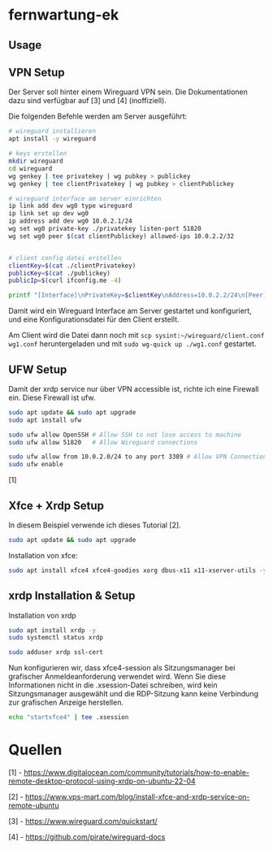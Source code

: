 # fernwartung-ek

## Usage


## VPN Setup

Der Server soll hinter einem Wireguard VPN sein. Die Dokumentationen dazu sind verfügbar auf [3] und [4] \(inoffiziell).

Die folgenden Befehle werden am Server ausgeführt:

```bash
# wireguard installieren
apt install -y wireguard

# keys erstellen
mkdir wireguard
cd wireguard
wg genkey | tee privatekey | wg pubkey > publickey
wg genkey | tee clientPrivatekey | wg pubkey > clientPublickey

# wireguard interface am server einrichten
ip link add dev wg0 type wireguard
ip link set up dev wg0
ip address add dev wg0 10.0.2.1/24
wg set wg0 private-key ./privatekey listen-port 51820
wg set wg0 peer $(cat clientPublickey) allowed-ips 10.0.2.2/32


# client config datei erstellen
clientKey=$(cat ./clientPrivatekey)
publicKey=$(cat ./publickey)
publicIp=$(curl ifconfig.me -4)

printf "[Interface]\nPrivateKey=$clientKey\nAddress=10.0.2.2/24\n[Peer]\nPublicKey=$publicKey\nAllowedIPs=10.0.2.1/32\nEndpoint=$publicIp:51820" > client.conf
```

Damit wird ein Wireguard Interface am Server gestartet und konfiguriert, und eine Konfigurationsdatei für den Client erstellt.

Am Client wird die Datei dann noch mit `scp sysint:~/wireguard/client.conf wg1.conf` heruntergeladen und mit `sudo wg-quick up ./wg1.conf`
gestartet.

## UFW Setup
 
Damit der xrdp service nur über VPN accessible ist, richte ich eine Firewall ein. Diese Firewall ist ufw.

```bash
sudo apt update && sudo apt upgrade
sudo apt install ufw
```

```bash
sudo ufw allow OpenSSH # Allow SSH to not lose access to machine
sudo ufw allow 51820   # Allow Wireguard connections

sudo ufw allow from 10.0.2.0/24 to any port 3389 # Allow VPN Connection
sudo ufw enable
```


[1]

## Xfce + Xrdp Setup
In diesem Beispiel verwende ich dieses Tutorial [2].

```bash
sudo apt update && sudo apt upgrade
```
Installation von xfce:

```bash
sudo apt install xfce4 xfce4-goodies xorg dbus-x11 x11-xserver-utils -y
```

## xrdp Installation & Setup
Installation von xrdp
```bash
sudo apt install xrdp -y
sudo systemctl status xrdp
```

```bash
sudo adduser xrdp ssl-cert
```

Nun konfigurieren wir, dass xfce4-session als Sitzungsmanager bei grafischer Anmeldeanforderung verwendet wird. Wenn Sie diese Informationen nicht in die .xsession-Datei schreiben, wird kein Sitzungsmanager ausgewählt und die RDP-Sitzung kann keine Verbindung zur grafischen Anzeige herstellen.

```bash
echo "startxfce4" | tee .xsession
```


# Quellen

[1] - https://www.digitalocean.com/community/tutorials/how-to-enable-remote-desktop-protocol-using-xrdp-on-ubuntu-22-04

[2] - https://www.vps-mart.com/blog/install-xfce-and-xrdp-service-on-remote-ubuntu

[3] - https://www.wireguard.com/quickstart/

[4] - https://github.com/pirate/wireguard-docs

